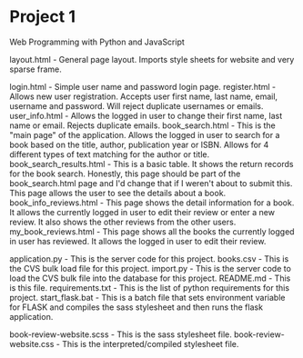 # Project 1

Web Programming with Python and JavaScript

layout.html - General page layout. Imports style sheets for website and very sparse frame.

login.html - Simple user name and password login page.
register.html - Allows new user registration. Accepts user first name, last name, email, username and password. Will reject duplicate usernames or emails.
user_info.html - Allows the logged in user to change their first name, last name or email. Rejects duplicate emails.
book_search.html - This is the "main page" of the application. Allows the logged in user to search for a book based on the title, author, publication year or ISBN. Allows for 4 different types of text matching for the author or title.
book_search_results.html - This is a basic table. It shows the return records for the book search. Honestly, this page should be part of the book_search.html page and I'd change that if I weren't about to submit this. This page allows the user to see the details about a book.
book_info_reviews.html - This page shows the detail information for a book. It allows the currently logged in user to edit their review or enter a new review. It also shows the other reviews from the other users.
my_book_reviews.html - This page shows all the books the currently logged in user has reviewed. It allows the logged in user to edit their review.

application.py - This is the server code for this project.
books.csv - This is the CVS bulk load file for this project.
import.py - This is the server code to load the CVS bulk file into the database for this project.
README.md - This is this file.
requirements.txt - This is the list of python requirements for this project.
start_flask.bat - This is a batch file that sets environment variable for FLASK and compiles the sass stylesheet and then runs the flask application.

book-review-website.scss - This is the sass stylesheet file.
book-review-website.css - This is the interpreted/compiled stylesheet file.
